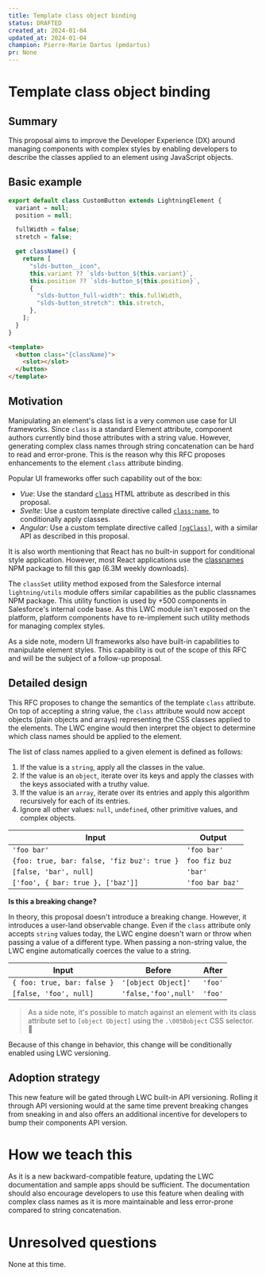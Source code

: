 ```yaml
---
title: Template class object binding
status: DRAFTED
created_at: 2024-01-04
updated_at: 2024-01-04
champion: Pierre-Marie Dartus (pmdartus)
pr: None
---
```


# Template class object binding

## Summary

This proposal aims to improve the Developer Experience (DX) around managing components with complex styles by enabling developers to describe the classes applied to an element using JavaScript objects.

## Basic example

```js
export default class CustomButton extends LightningElement {
  variant = null;
  position = null;

  fullWidth = false;
  stretch = false;

  get className() {
    return [
      "slds-button__icon",
      this.variant ?? `slds-button_${this.variant}`,
      this.position ?? `slds-button_${this.position}`,
      {
        "slds-button_full-width": this.fullWidth,
        "slds-button_stretch": this.stretch,
      },
    ];
  }
}
```

```html
<template>
  <button class="{className}">
    <slot></slot>
  </button>
</template>
```

## Motivation

Manipulating an element's class list is a very common use case for UI frameworks. Since `class` is a standard Element attribute, component authors currently bind those attributes with a string value. However, generating complex class names through string concatenation can be hard to read and error-prone. This is the reason why this RFC proposes enhancements to the element `class` attribute binding.

Popular UI frameworks offer such capability out of the box:

- _Vue_: Use the standard [`class`](https://vuejs.org/guide/essentials/class-and-style) HTML attribute as described in this proposal.
- _Svelte_: Use a custom template directive called [`class:name`](https://svelte.dev/docs/element-directives#class-name), to conditionally apply classes.
- _Angular_: Use a custom template directive called [`[ngClass]`](https://angular.io/api/common/NgClass), with a similar API as described in this proposal.

It is also worth mentioning that React has no built-in support for conditional style application. However, most React applications use the [classnames](https://www.npmjs.com/package/classnames) NPM package to fill this gap (6.3M weekly downloads).

The `classSet` utility method exposed from the Salesforce internal `lightning/utils` module offers similar capabilities as the public classnames NPM package. This utility function is used by +500 components in Salesforce's internal code base. As this LWC module isn't exposed on the platform, platform components have to re-implement such utility methods for managing complex styles.

As a side note, modern UI frameworks also have built-in capabilities to manipulate element styles. This capability is out of the scope of this RFC and will be the subject of a follow-up proposal.

## Detailed design

This RFC proposes to change the semantics of the template `class` attribute. On top of accepting a string value, the `class` attribute would now accept objects (plain objects and arrays) representing the CSS classes applied to the elements. The LWC engine would then interpret the object to determine which class names should be applied to the element.

The list of class names applied to a given element is defined as follows:

1. If the value is a `string`, apply all the classes in the value.
2. If the value is an `object`, iterate over its keys and apply the classes with the keys associated with a truthy value.
3. If the value is an `array`, iterate over its entries and apply this algorithm recursively for each of its entries.
4. Ignore all other values: `null`, `undefined`, other primitive values, and complex objects.

| Input                                       | Output          |
| ------------------------------------------- | --------------- |
| `'foo bar'`                                 | `'foo bar'`     |
| `{foo: true, bar: false, 'fiz buz': true }` | `foo fiz buz`   |
| `[false, 'bar', null]`                      | `'bar'`         |
| `['foo', { bar: true }, ['baz']]`           | `'foo bar baz'` |

**Is this a breaking change?**

In theory, this proposal doesn't introduce a breaking change. However, it introduces a user-land observable change. Even if the `class` attribute only accepts `string` values today, the LWC engine doesn't warn or throw when passing a value of a different type. When passing a non-string value, the LWC engine automatically coerces the value to a string.

| Input                       | Before               | After   |
| --------------------------- | -------------------- | ------- |
| `{ foo: true, bar: false }` | `'[object Object]'`  | `'foo'` |
| `[false, 'foo', null]`      | `'false,'foo',null'` | `'foo'` |

> As a side note, it's possible to match against an element with its class attribute set to `[object Object]` using the `.\005Bobject` CSS selector. 🤯

Because of this change in behavior, this change will be conditionally enabled using LWC versioning.

## Adoption strategy

This new feature will be gated through LWC built-in API versioning. Rolling it through API versioning would at the same time prevent breaking changes from sneaking in and also offers an additional incentive for developers to bump their components API version.

# How we teach this

As it is a new backward-compatible feature, updating the LWC documentation and sample apps should be sufficient. The documentation should also encourage developers to use this feature when dealing with complex class names as it is more maintainable and less error-prone compared to string concatenation.

# Unresolved questions

None at this time.